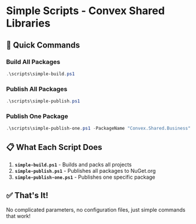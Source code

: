 # Simple Scripts - Convex Shared Libraries

## 🚀 Quick Commands

### Build All Packages
```powershell
.\scripts\simple-build.ps1
```

### Publish All Packages
```powershell
.\scripts\simple-publish.ps1
```

### Publish One Package
```powershell
.\scripts\simple-publish-one.ps1 -PackageName "Convex.Shared.Business"
```

## 📋 What Each Script Does

1. **`simple-build.ps1`** - Builds and packs all projects
2. **`simple-publish.ps1`** - Publishes all packages to NuGet.org
3. **`simple-publish-one.ps1`** - Publishes one specific package

## ✅ That's It!

No complicated parameters, no configuration files, just simple commands that work!
